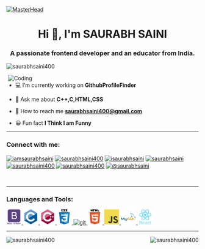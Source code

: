  [![MasterHead](https://media-exp1.licdn.com/dms/image/C4E16AQFO-0K2EfBISw/profile-displaybackgroundimage-shrink_350_1400/0/1600512196844?e=1627516800&v=beta&t=FFUWQNSLmIBD539E6LISs7d33g6LZEMEtyfDxUjr7jU)](https://www.linkedin.com/in/saurabhsaini400/)
 <h1 align="center">Hi 👋, I'm SAURABH SAINI</h1>
<h3 align="center">A passionate frontend developer and an educator from India.</h3>

<p align="left"> <img src="https://komarev.com/ghpvc/?username=saurabhsaini400&label=Profile%20views&color=0e75b6&style=flat" alt="saurabhsaini400" /> </p>
<img align="right" alt="Coding" width="500" src="https://github.com/abhisheknaiidu/abhisheknaiidu/raw/master/code.gif?raw=true">

<!-- <p align="left"> <a href="https://github.com/ryo-ma/github-profile-trophy"><img src="https://github-profile-trophy.vercel.app/?username=saurabhsaini400" alt="saurabhsaini400" /></a> </p> -->

- 💻 I’m currently working on **GithubProfileFinder**

- 💬 Ask me about **C++,C,HTML,CSS**

- 📧 How to reach me **saurabhsaini400@gmail.com**

- 😀 Fun fact **I Think I am Funny**
<hr>
<h3 align="left">Connect with me:</h3>
<p align="left">
<a href="https://twitter.com/iamsaurabhsaini" target="blank"><img align="center" src="https://camo.githubusercontent.com/c58e07fb34a45fd051183258b5860608dd86ac98dd151d0522e0575966082b88/68747470733a2f2f63646e2e6a7364656c6976722e6e65742f6e706d2f73696d706c652d69636f6e7340332e302e312f69636f6e732f747769747465722e737667" alt="iamsaurabhsaini" height="30" width="40" /></a>
<a href="https://linkedin.com/in/saurabhsaini400" target="blank"><img align="center" src="https://cdn.jsdelivr.net/npm/simple-icons@3.0.1/icons/linkedin.svg" alt="saurabhsaini400" height="30" width="40" /></a>
<a href="https://instagram.com/isaurabhsaini" target="blank"><img align="center" src="https://cdn.jsdelivr.net/npm/simple-icons@3.0.1/icons/instagram.svg" alt="isaurabhsaini" height="30" width="40" /></a>
<a href="https://www.codechef.com/users/saurabhsaini" target="blank"><img align="center" src="https://cdn.jsdelivr.net/npm/simple-icons@3.1.0/icons/codechef.svg" alt="saurabhsaini" height="30" width="40" /></a>
<a href="https://www.hackerrank.com/saurabhsaini" target="blank"><img align="center" src="https://cdn.jsdelivr.net/npm/simple-icons@3.1.0/icons/hackerrank.svg" alt="saurabhsaini400" height="30" width="40" /></a>
<a href="https://www.leetcode.com/saurabhsaini400" target="blank"><img align="center" src="https://cdn.jsdelivr.net/npm/simple-icons@3.1.0/icons/leetcode.svg" alt="saurabhsaini400" height="30" width="40" /></a>
<a href="https://www.hackerearth.com/@saurabhsaini" target="blank"><img align="center" src="https://cdn.jsdelivr.net/npm/simple-icons@3.1.0/icons/hackerearth.svg" alt="@saurabhsaini" height="30" width="40" /></a>
</p>
<br>
<hr>
<h3 align="left">Languages and Tools:</h3>
<p align="left"> <a href="https://getbootstrap.com" target="_blank"> <img src="https://raw.githubusercontent.com/devicons/devicon/master/icons/bootstrap/bootstrap-plain-wordmark.svg" alt="bootstrap" width="40" height="40"/> </a> <a href="https://www.cprogramming.com/" target="_blank"> <img src="https://raw.githubusercontent.com/devicons/devicon/master/icons/c/c-original.svg" alt="c" width="40" height="40"/> </a> <a href="https://www.w3schools.com/cpp/" target="_blank"> <img src="https://raw.githubusercontent.com/devicons/devicon/master/icons/cplusplus/cplusplus-original.svg" alt="cplusplus" width="40" height="40"/> </a> <a href="https://www.w3schools.com/css/" target="_blank"> <img src="https://raw.githubusercontent.com/devicons/devicon/master/icons/css3/css3-original-wordmark.svg" alt="css3" width="40" height="40"/> </a> <a href="https://git-scm.com/" target="_blank"> <img src="https://www.vectorlogo.zone/logos/git-scm/git-scm-icon.svg" alt="git" width="40" height="40"/> </a> <a href="https://www.w3.org/html/" target="_blank"> <img src="https://raw.githubusercontent.com/devicons/devicon/master/icons/html5/html5-original-wordmark.svg" alt="html5" width="40" height="40"/> </a> <a href="https://developer.mozilla.org/en-US/docs/Web/JavaScript" target="_blank"> <img src="https://raw.githubusercontent.com/devicons/devicon/master/icons/javascript/javascript-original.svg" alt="javascript" width="40" height="40"/> </a> <a href="https://www.mysql.com/" target="_blank"> <img src="https://raw.githubusercontent.com/devicons/devicon/master/icons/mysql/mysql-original-wordmark.svg" alt="mysql" width="40" height="40"/> </a> <a href="https://reactjs.org/" target="_blank"> <img src="https://raw.githubusercontent.com/devicons/devicon/master/icons/react/react-original-wordmark.svg" alt="react" width="40" height="40"/> </a> </p>
<hr>
<p><img align="left" src="https://github-readme-stats.vercel.app/api/top-langs?username=saurabhsaini400&show_icons=true&locale=en&layout=compact" alt="saurabhsaini400" /></p>
<p>&nbsp;<img align="right" src="https://github-readme-stats.vercel.app/api?username=saurabhsaini400&show_icons=true&locale=en" alt="saurabhsaini400" /></p>

